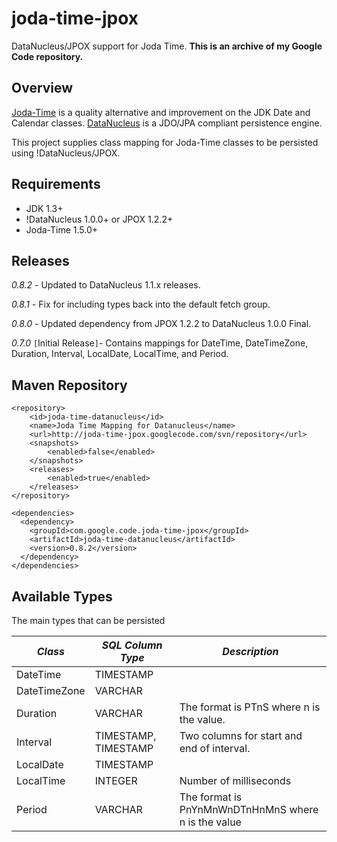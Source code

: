 # joda-time-jpox

DataNucleus/JPOX support for Joda Time. **This is an archive of my Google Code repository.**

## Overview

[Joda-Time](http://joda-time.sourceforge.net/index.html) is a quality alternative and improvement on the
JDK Date and Calendar classes.  [DataNucleus](http://www.datanucleus.org/) is a JDO/JPA compliant persistence engine.

This project supplies class mapping for Joda-Time classes to be persisted using !DataNucleus/JPOX.

## Requirements

  * JDK 1.3+
  * !DataNucleus 1.0.0+ or JPOX 1.2.2+
  * Joda-Time 1.5.0+

## Releases

*0.8.2* - Updated to DataNucleus 1.1.x releases.

*0.8.1* - Fix for including types back into the default fetch group.

*0.8.0* - Updated dependency from JPOX 1.2.2 to DataNucleus 1.0.0 Final.

*0.7.0* `[`Initial Release`]`- Contains mappings for DateTime, DateTimeZone, Duration, Interval, LocalDate, LocalTime, and Period.

## Maven Repository

```
<repository>
    <id>joda-time-datanucleus</id>
    <name>Joda Time Mapping for Datanucleus</name>
    <url>http://joda-time-jpox.googlecode.com/svn/repository</url>
    <snapshots>
        <enabled>false</enabled>
    </snapshots>
    <releases>
        <enabled>true</enabled>
    </releases>
</repository>

<dependencies>
  <dependency>
    <groupId>com.google.code.joda-time-jpox</groupId>
    <artifactId>joda-time-datanucleus</artifactId>
    <version>0.8.2</version>
  </dependency>
</dependencies>
```

## Available Types

The main types that can be persisted

| *Class* | *SQL Column Type* | *Description* |
|---------|-------------------|---------------|
| DateTime | TIMESTAMP | |
| DateTimeZone | VARCHAR | |
| Duration | VARCHAR | The format is PTnS where n is the value. |
| Interval | TIMESTAMP, TIMESTAMP | Two columns for start and end of interval. |
| LocalDate | TIMESTAMP | |
| LocalTime | INTEGER | Number of milliseconds |
| Period | VARCHAR | The format is PnYnMnWnDTnHnMnS where n is the value |
